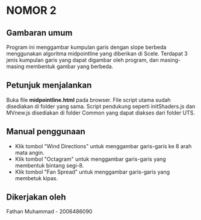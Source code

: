 # NOMOR 2

## Gambaran umum

Program ini menggambar kumpulan garis dengan slope berbeda menggunakan algoritma midpointline yang diberikan di Scele. Terdapat 3 jenis kumpulan garis yang dapat digambar oleh program, dan masing-masing membentuk gambar yang berbeda.

## Petunjuk menjalankan

Buka file **midpointline.html** pada browser. File script utama sudah disediakan di folder yang sama. Script pendukung seperti initShaders.js dan MVnew.js disediakan di folder Common yang dapat diakses dari folder UTS.

## Manual penggunaan

- Klik tombol "Wind Directions" untuk menggambar garis-garis ke 8 arah mata angin.
- Klik tombol "Octagram" untuk menggambar garis-garis yang membentuk bintang segi-8.
- Klik tombol "Fan Spread" untuk menggambar garis-garis yang membetuk kipas.

## Dikerjakan oleh

Fathan Muhammad - 2006486090